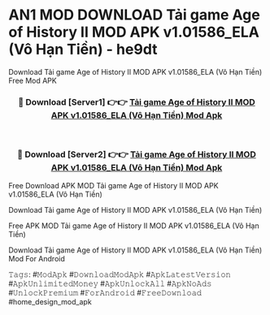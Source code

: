 # AN1 MOD DOWNLOAD Tải game Age of History II MOD APK v1.01586_ELA (Vô Hạn Tiền) - he9dt
Download Tải game Age of History II MOD APK v1.01586_ELA (Vô Hạn Tiền) Free Mod APK

<div align="center">
<h3>🔴 Download [Server1] 👉👉 <a href="https://apk-comot.site?title=Tải_game_Age_of_History_II_MOD_APK_v1.01586_ELA_(Vô_Hạn_Tiền)">Tải game Age of History II MOD APK v1.01586_ELA (Vô Hạn Tiền) Mod Apk</a></h3><br>

<h3>🔴 Download [Server2] 👉👉 <a href="https://apk-comot.site?title=Tải_game_Age_of_History_II_MOD_APK_v1.01586_ELA_(Vô_Hạn_Tiền)">Tải game Age of History II MOD APK v1.01586_ELA (Vô Hạn Tiền) Mod Apk</a></h3>
</div>


Free Download APK MOD Tải game Age of History II MOD APK v1.01586_ELA (Vô Hạn Tiền)

Download Tải game Age of History II MOD APK v1.01586_ELA (Vô Hạn Tiền) 

Free APK MOD Tải game Age of History II MOD APK v1.01586_ELA (Vô Hạn Tiền) 

Download Tải game Age of History II MOD APK v1.01586_ELA (Vô Hạn Tiền) Mod For Android

𝚃𝚊𝚐𝚜: #𝙼𝚘𝚍𝙰𝚙𝚔 #𝙳𝚘𝚠𝚗𝚕𝚘𝚊𝚍𝙼𝚘𝚍𝙰𝚙𝚔 #𝙰𝚙𝚔𝙻𝚊𝚝𝚎𝚜𝚝𝚅𝚎𝚛𝚜𝚒𝚘𝚗 #𝙰𝚙𝚔𝚄𝚗𝚕𝚒𝚖𝚒𝚝𝚎𝚍𝙼𝚘𝚗𝚎𝚢 #𝙰𝚙𝚔𝚄𝚗𝚕𝚘𝚌𝚔𝙰𝚕𝚕 #𝙰𝚙𝚔𝙽𝚘𝙰𝚍𝚜 #𝚄𝚗𝚕𝚘𝚌𝚔𝙿𝚛𝚎𝚖𝚒𝚞𝚖 #𝙵𝚘𝚛𝙰𝚗𝚍𝚛𝚘𝚒𝚍 #𝙵𝚛𝚎𝚎𝙳𝚘𝚠𝚗𝚕𝚘𝚊𝚍 #home_design_mod_apk